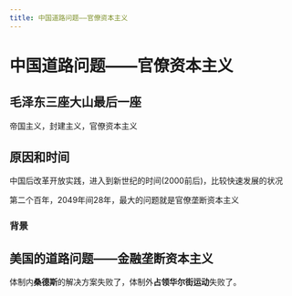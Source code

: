 ```yaml
---
title: 中国道路问题——官僚资本主义
---
```


# 中国道路问题——官僚资本主义

## 毛泽东三座大山最后一座

帝国主义，封建主义，官僚资本主义

## 原因和时间

中国后改革开放实践，进入到新世纪的时间(2000前后)，比较快速发展的状况

第二个百年，2049年间28年，最大的问题就是官僚垄断资本主义

### 背景



## 美国的道路问题——金融垄断资本主义

体制内**桑德斯**的解决方案失败了，体制外**占领华尔街运动**失败了。

